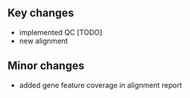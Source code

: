 ## Key changes

- implemented QC [TODO]
- new alignment 

## Minor changes

- added gene feature coverage in alignment report

